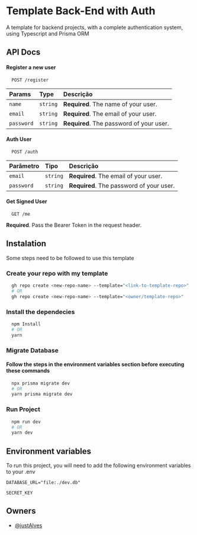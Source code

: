 
# Template Back-End with Auth

A template for backend projects, with a complete authentication system, using Typescript and Prisma ORM

## API Docs

#### Register a new user

```http
  POST /register
```

| Params   | Type       | Descrição                           |
| :---------- | :--------- | :---------------------------------- |
| `name` | `string` | **Required**. The name of your user. |
| `email` | `string` | **Required**. The email of your user. |
| `password` | `string` | **Required**. The password of your user. |

#### Auth User

```http
  POST /auth
```

| Parâmetro   | Tipo       | Descrição                                   |
| :---------- | :--------- | :------------------------------------------ |
| `email` | `string` | **Required**. The email of your user. |
| `password` | `string` | **Required**. The password of your user. |

#### Get Signed User

```http
  GET /me
```

**Required**. Pass the Bearer Token in the request header.



## Instalation

Some steps need to be followed to use this template

### Create your repo with my template

```bash
  gh repo create <new-repo-name> --template="<link-to-template-repo>"
  # OR
  gh repo create <new-repo-name> --template="<owner/template-repo>"
```
### Install the dependecies

```bash
  npm Install
  # OR
  yarn
```
### Migrate Database
#### Follow the steps in the environment variables section before executing these commands
```bash
  npx prisma migrate dev
  # OR
  yarn prisma migrate dev
```

### Run Project

```bash
  npm run dev
  # OR
  yarn dev
```
## Environment variables

To run this project, you will need to add the following environment variables to your .env

`DATABASE_URL="file:./dev.db"`

`SECRET_KEY`


## Owners

- [@justAlves](https://www.github.com/justAlves)


